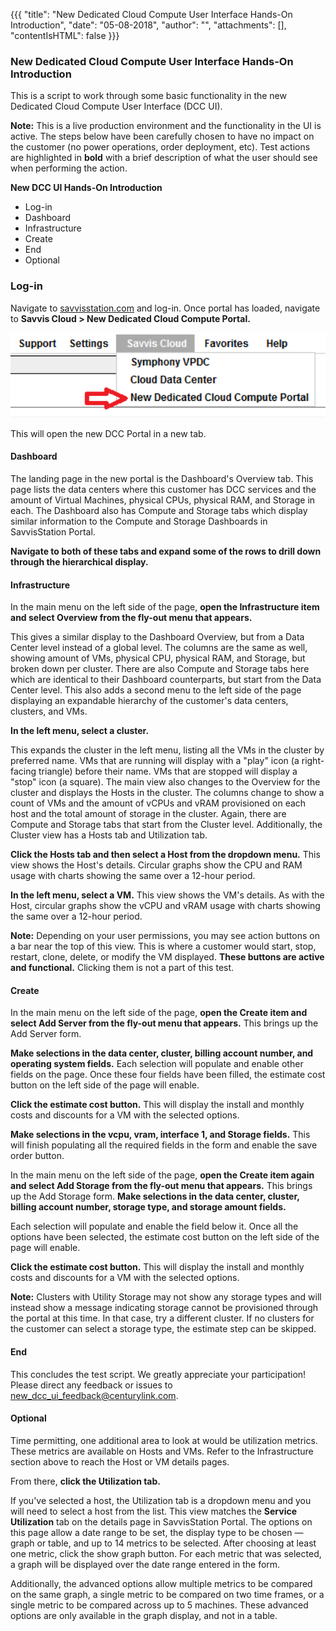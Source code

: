 {{{ "title": "New Dedicated Cloud Compute User Interface Hands-On Introduction",
"date": "05-08-2018",
"author": "",
"attachments": [],
"contentIsHTML": false
}}}

### New Dedicated Cloud Compute User Interface Hands-On Introduction

This is a script to work through some basic functionality in the new Dedicated Cloud Compute User Interface (DCC UI).

**Note:** This is a live production environment and the functionality in the UI is active. The steps below have been carefully chosen to have no impact on the customer (no power operations, order deployment, etc). Test actions are highlighted in **bold** with a brief description of what the user should see when performing the action.

**New DCC UI Hands-On Introduction**

* Log-in
* Dashboard
* Infrastructure
* Create
* End
* Optional

### Log-in

Navigate to [savvisstation.com](///savvisstation.savvis.com/.cccLoginPage;jsessionid=75E6A07F4341A0D71F8D442CC282202D) and log-in. Once portal has loaded, navigate to **Savvis Cloud > New Dedicated Cloud Compute Portal.**

![savvvisstationportal.png](../../images/savvvisstationportal.png)

This will open the new DCC Portal in a new tab.

#### Dashboard

The landing page in the new portal is the Dashboard's Overview tab. This page lists the data centers where this customer has DCC services and the amount of Virtual Machines, physical CPUs, physical RAM, and Storage in each. The Dashboard also has Compute and Storage tabs which display similar information to the Compute and Storage Dashboards in SavvisStation Portal.

**Navigate to both of these tabs and expand some of the rows to drill down through the hierarchical display.**

#### Infrastructure

In the main menu on the left side of the page, **open the Infrastructure item and select Overview from the fly-out menu that appears.**

This gives a similar display to the Dashboard Overview, but from a Data Center level instead of a global level. The columns are the same as well, showing amount of VMs, physical CPU, physical RAM, and Storage, but broken down per cluster. There are also Compute and Storage tabs here which are identical to their Dashboard counterparts, but start from the Data Center level. This also adds a second menu to the left side of the page displaying an expandable hierarchy of the customer's data centers, clusters, and VMs.

**In the left menu, select a cluster.**

This expands the cluster in the left menu, listing all the VMs in the cluster by preferred name. VMs that are running will display with a "play" icon (a right-facing triangle) before their name. VMs that are stopped will display a "stop" icon (a square). The main view also changes to the Overview for the cluster and displays the Hosts in the cluster. The columns change to show a count of VMs and the amount of vCPUs and vRAM provisioned on each host and the total amount of storage in the cluster. Again, there are Compute and Storage tabs that start from the Cluster level. Additionally, the Cluster view has a Hosts tab and Utilization tab.

**Click the Hosts tab and then select a Host from the dropdown menu.** This view shows the Host's details. Circular graphs show the CPU and RAM usage with charts showing the same over a 12-hour period.

**In the left menu, select a VM.** This view shows the VM's details. As with the Host, circular graphs show the vCPU and vRAM usage with charts showing the same over a 12-hour period.

**Note:** Depending on your user permissions, you may see action buttons on a bar near the top of this view. This is where a customer would start, stop, restart, clone, delete, or modify the VM displayed. **These buttons are active and functional.** Clicking them is not a part of this test.

#### Create

In the main menu on the left side of the page, **open the Create item and select Add Server from the fly-out menu that appears.** This brings up the Add Server form.

**Make selections in the data center, cluster, billing account number, and operating system fields.** Each selection will populate and enable other fields on the page. Once these four fields have been filled, the estimate cost button on the left side of the page will enable.

**Click the estimate cost button.** This will display the install and monthly costs and discounts for a VM with the selected options.

**Make selections in the vcpu, vram, interface 1, and Storage fields.** This will finish populating all the required fields in the form and enable the save order button.

In the main menu on the left side of the page, **open the Create item again and select Add Storage from the fly-out menu that appears.** This brings up the Add Storage form. **Make selections in the data center, cluster, billing account number, storage type, and storage amount fields.**

Each selection will populate and enable the field below it. Once all the options have been selected, the estimate cost button on the left side of the page will enable. 

**Click the estimate cost button.** This will display the install and monthly costs and discounts for a VM with the selected options.

**Note:** Clusters with Utility Storage may not show any storage types and will instead show a message indicating storage cannot be provisioned through the portal at this time. In that case, try a different cluster. If no clusters for the customer can select a storage type, the estimate step can be skipped.

#### End

This concludes the test script. We greatly appreciate your participation! Please direct any feedback or issues to [new_dcc_ui_feedback@centurylink.com](mailto:new_dcc_ui_feedback@centurylink.com).

#### Optional

Time permitting, one additional area to look at would be utilization metrics. These metrics are available on Hosts and VMs. Refer to the Infrastructure section above to reach the Host or VM details pages.

From there, **click the Utilization tab.**

If you've selected a host, the Utilization tab is a dropdown menu and you will need to select a host from the list. This view matches the **Service Utilization** tab on the details page in SavvisStation Portal. The options on this page allow a date range to be set, the display type to be chosen &mdash; graph or table, and up to 14 metrics to be selected. After choosing at least one metric, click the show graph button. For each metric that was selected, a graph will be displayed over the date range entered in the form.

Additionally, the advanced options allow multiple metrics to be compared on the same graph, a single metric to be compared on two time frames, or a single metric to be compared across up to 5 machines. These advanced options are only available in the graph display, and not in a table.
